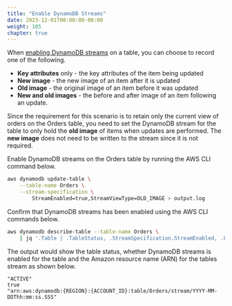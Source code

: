 ```yaml
---
title: "Enable DynamoDB Streams"
date: 2023-12-01T00:00:00-00:00
weight: 105
chapter: true
---
```


When [enabling DynamoDB streams](https://docs.aws.amazon.com/amazondynamodb/latest/developerguide/Streams.html#Streams.Enabling) on a table, you can choose to record one of the following.

* **Key attributes** only - the key attributes of the item being updated
* **New image** - the new image of an item after it is updated
* **Old image** - the original image of an item before it was updated
* **New and old images** - the before and after image of an item following an update. 

Since the requirement for this scenario is to retain only the current view of orders on the Orders table, you need to set the DynamoDB stream for the table to only hold the **old image** of items when updates are performed. The **new image** does not need to be written to the stream since it is not required.

Enable DynamoDB streams on the Orders table by running the AWS CLI command below.

```bash
aws dynamodb update-table \
    --table-name Orders \
    --stream-specification \
        StreamEnabled=true,StreamViewType=OLD_IMAGE > output.log
```
Confirm that DynamoDB streams has been enabled using the AWS CLI commands below.

```bash
aws dynamodb describe-table --table-name Orders \
    | jq '.Table | .TableStatus, .StreamSpecification.StreamEnabled, .LatestStreamArn'
```

The output would show the table status, whether DynamoDB streams is enabled for the table and the Amazon resource name (ARN) for the tables stream as shown below.

```
"ACTIVE"
true
"arn:aws:dynamodb:{REGION}:{ACCOUNT_ID}:table/Orders/stream/YYYY-MM-DDThh:mm:ss.SSS"
```
